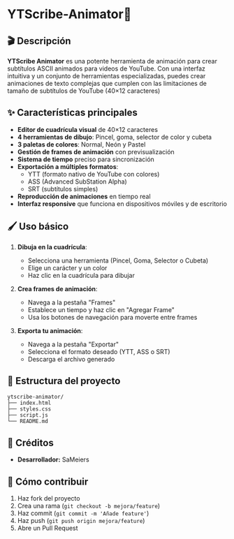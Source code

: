# YTScribe-Animator🎨  

## 🎬 Descripción

**YTScribe Animator** es una potente herramienta de animación para crear subtítulos ASCII animados para videos de YouTube. Con una interfaz intuitiva y un conjunto de herramientas especializadas, puedes crear animaciones de texto complejas que cumplen con las limitaciones de tamaño de subtítulos de YouTube (40×12 caracteres)

## ✨ Características principales

- **Editor de cuadrícula visual** de 40×12 caracteres
- **4 herramientas de dibujo**: Pincel, goma, selector de color y cubeta
- **3 paletas de colores**: Normal, Neón y Pastel
- **Gestión de frames de animación** con previsualización
- **Sistema de tiempo** preciso para sincronización
- **Exportación a múltiples formatos**:
  - YTT (formato nativo de YouTube con colores)
  - ASS (Advanced SubStation Alpha)
  - SRT (subtítulos simples)
- **Reproducción de animaciones** en tiempo real
- **Interfaz responsive** que funciona en dispositivos móviles y de escritorio

## 🖌 Uso básico

1. **Dibuja en la cuadrícula**:
   - Selecciona una herramienta (Pincel, Goma, Selector o Cubeta)
   - Elige un carácter y un color
   - Haz clic en la cuadrícula para dibujar

2. **Crea frames de animación**:
   - Navega a la pestaña "Frames"
   - Establece un tiempo y haz clic en "Agregar Frame"
   - Usa los botones de navegación para moverte entre frames

3. **Exporta tu animación**:
   - Navega a la pestaña "Exportar"
   - Selecciona el formato deseado (YTT, ASS o SRT)
   - Descarga el archivo generado

## 📁 Estructura del proyecto  
```  
ytscribe-animator/
├── index.html     
├── styles.css        
├── script.js
└── README.md
```  

## 🌟 Créditos  
- **Desarrollador:** SaMeiers 

## 🤝 Cómo contribuir  
1. Haz fork del proyecto  
2. Crea una rama (`git checkout -b mejora/feature`)  
3. Haz commit (`git commit -m 'Añade feature'`)  
4. Haz push (`git push origin mejora/feature`)  
5. Abre un Pull Request  
